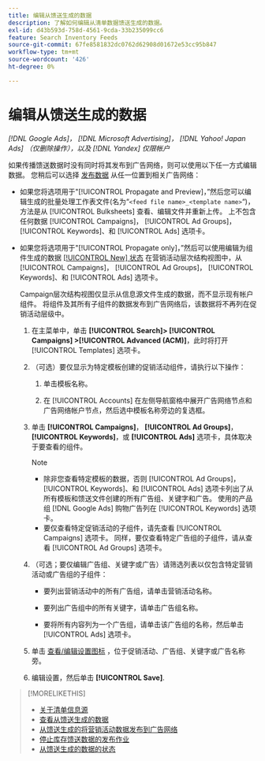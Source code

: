 ```yaml
---
title: 编辑从馈送生成的数据
description: 了解如何编辑从清单数据馈送生成的数据。
exl-id: d43b593d-758d-4561-9cda-33b235099cc6
feature: Search Inventory Feeds
source-git-commit: 67fe8581832dc0762d62908d01672e53cc95b847
workflow-type: tm+mt
source-wordcount: '426'
ht-degree: 0%

---
```


# 编辑从馈送生成的数据

*[!DNL Google Ads]， [!DNL Microsoft Advertising]， [!DNL Yahoo! Japan Ads] （仅删除操作），以及 [!DNL Yandex] 仅限帐户*

如果传播馈送数据时没有同时将其发布到广告网络，则可以使用以下任一方式编辑数据。 您稍后可以选择 [发布数据](propagated-data-post.md) 从任一位置到相关广告网络：

* 如果您将选项用于&quot;[!UICONTROL Propagate and Preview]，”然后您可以编辑生成的批量处理工作表文件(名为“`<feed file name>_<template name>`“)，方法是从 [!UICONTROL Bulksheets] 查看、编辑文件并重新上传。 上不包含任何数据 [!UICONTROL Campaigns]， [!UICONTROL Ad Groups]， [!UICONTROL Keywords]、和 [!UICONTROL Ads] 选项卡。

* 如果您将选项用于&quot;[!UICONTROL Propagate only]，”然后可以使用编辑为组件生成的数据 [[!UICONTROL New] 状态](propagated-data-status.md) 在营销活动层次结构视图中，从 [!UICONTROL Campaigns]， [!UICONTROL Ad Groups]， [!UICONTROL Keywords]、和 [!UICONTROL Ads] 选项卡。

  Campaign层次结构视图仅显示从信息源文件生成的数据，而不显示现有帐户组件。 将组件及其所有子组件的数据发布到广告网络后，该数据将不再列在促销活动层级中。

   1. 在主菜单中，单击 **[!UICONTROL Search]> [!UICONTROL Campaigns] >[!UICONTROL Advanced (ACM)]**，此时将打开 [!UICONTROL Templates] 选项卡。

   1. （可选）要仅显示为特定模板创建的促销活动组件，请执行以下操作：

      1. 单击模板名称。

      1. 在 [!UICONTROL Accounts] 在左侧导航窗格中展开广告网络节点和广告网络帐户节点，然后选中模板名称旁边的复选框。

   1. 单击 **[!UICONTROL Campaigns]**， **[!UICONTROL Ad Groups]**， **[!UICONTROL Keywords]**，或 **[!UICONTROL Ads]** 选项卡，具体取决于要查看的组件。

      >[!NOTE]
      >
      >* 除非您查看特定模板的数据，否则 [!UICONTROL Ad Groups]， [!UICONTROL Keywords]、和 [!UICONTROL Ads] 选项卡列出了从所有模板和馈送文件创建的所有广告组、关键字和广告。 使用的产品组 [!DNL Google Ads] 购物广告列在 [!UICONTROL Keywords] 选项卡。
      >* 要仅查看特定促销活动的子组件，请先查看 [!UICONTROL Campaigns] 选项卡。 同样，要仅查看特定广告组的子组件，请从查看 [!UICONTROL Ad Groups] 选项卡。

   1. （可选；要仅编辑广告组、关键字或广告）请筛选列表以仅包含特定营销活动或广告组的子组件：

      * 要列出营销活动中的所有广告组，请单击营销活动名称。

      * 要列出广告组中的所有关键字，请单击广告组名称。

      * 要将所有内容列为一个广告组，请单击该广告组的名称，然后单击 [!UICONTROL Ads] 选项卡。

   1. 单击 [查看/编辑设置图标](/help/search-social-commerce/assets/settings.png "查看/编辑设置图标") ，位于促销活动、广告组、关键字或广告名称旁。

   1. 编辑设置，然后单击 **[!UICONTROL Save]**.

>[!MORELIKETHIS]
>
>* [关于清单信息源](inventory-feeds-about.md)
>* [查看从馈送生成的数据](propagated-data-view.md)
>* [从馈送生成的将营销活动数据发布到广告网络](propagated-data-post.md)
>* [停止库存馈送数据的发布作业](stop-job.md)
>* [从馈送生成的数据的状态](propagated-data-status.md)
